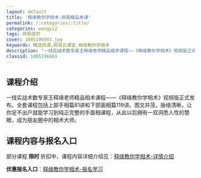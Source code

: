```yaml
---
layout: default
title: '释缘教你学相术-网易精品单课'
permalink: /:categories/:title/
categories: wangyi2
tags: 网易提供
cover: 1005196003.jpg
keywords: 精选网课,网易云课堂,释缘教你学相术
description: "一线实战术数专家王释缘老师精品相术课程——《释缘教你学相术》视频版正式发布。全套课程包括上部手相篇81讲和下部面相篇119讲。图文并茂，脉络清晰，让你足不出户就能学习到纯正完整的手面相课程，"
classid: 1005196003
---
```


## 课程介绍

一线实战术数专家王释缘老师精品相术课程——《释缘教你学相术》视频版正式发布。全套课程包括上部手相篇81讲和下部面相篇119讲。图文并茂，脉络清晰，让你足不出户就能学习到纯正完整的手面相课程，从此以后拥有一双洞悉人性的慧眼，成为朋友圈中的相术大师。

## 课程内容与报名入口

部分课程 **限时** 折扣中，课程内容详细介绍见：[释缘教你学相术-详情介绍](https://study.163.com/course/introduction/1005196003.htm?share=1&shareId=1025206652&utm_campaign=share&utm_medium=iphoneShare&utm_source=&utm_u=1025206652)

**优惠报名入口**：[释缘教你学相术-报名学习](https://study.163.com/course/introduction/1005196003.htm?share=1&shareId=1025206652&utm_campaign=share&utm_medium=iphoneShare&utm_source=&utm_u=1025206652)

